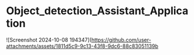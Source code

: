 # Object_detection_Assistant_Application
![Screenshot 2024-10-08 194347](https://github.com/user-attachments/assets/1811d5c9-9c13-43f8-9dc6-88c83051139b
